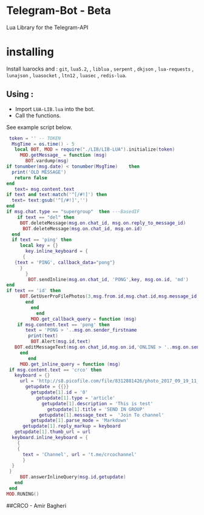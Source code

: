 # Telegram-Bot - Beta
 Lua Library for the Telegram-API 

# installing

Install luarocks and : `git`, `lua5.2`, , `liblua` , `serpent` , `dkjson` , `lua-requests` , `lunajson` , `luasocket` , `ltn12` , `luasec` ,  `redis-lua`.


## Using : 
- Import `LUA-LIB.lua` into the bot.
- Call the functions.

See example script below.


```lua
 token = '' -- TOKEN
  MsgTime = os.time() - 5
   local BOT, MOD = require("./LIB/LIB-LUA").initialize(token)
     MOD.getMessage_ = function (msg)
       BOT.vardump(msg)
if tonumber(msg.date) < tonumber(MsgTime)    then
  print('OLD MESSAGE')
   return false
end
   text= msg.content.text
if text and text:match('^[/#!]') then
  text= text:gsub('^[/#!]','')
end
if msg.chat.type == "supergroup"  then ---BasedIF
    if text == "del" then
     BOT.deleteMessage(msg.on.chat_id, msg.on.reply_to_message_id)
      BOT.deleteMessage(msg.on.chat_id, msg.on.id)
  end 
  if text == 'ping' then
     local key = {}
       key.inline_keyboard = {
      {
   {text = 'PING', callback_data="pong"}
     }
       }
        BOT.sendInline(msg.on.chat_id, 'PONG',key, msg.on.id, 'md')
end
if text == 'id' then
     BOT.GetUserProFilePhotos(3,msg.from.id,msg.chat.id,msg.message_id,'`Name` : *'..msg.on.sender_firstname..'*','Markdown') 
       end
         end
           end
         MOD.get_callback_query = function (msg)
    if msg.content.text == 'pong' then
       text = 'PONG > '..msg.on.sender_firstname
        print(text)
         BOT.Alert(msg.id,text)
   BOT.editMessageText(msg.on.chat_id,msg.on.id,'ONLINE > '..msg.on.sender_firstname,nil,'md')
     end
        end
     MOD.get_inline_query = function (msg)
 if msg.content.text == 'crco' then
   keyboard = {}
     url = 'http://s8.picofile.com/file/8312881426/photo_2017_09_19_11_51_39.jpg'
       getupdate = {{}}
         getupdate[1].id = '0'
           getupdate[1].type = 'article'
             getupdate[1].description = 'This is test'
               getupdate[1].title = 'SEND IN GROUP'
            getupdate[1].message_text =  'Join To channel'
         getupdate[1].parse_mode = 'Markdown'
      getupdate[1].reply_markup = keyboard
   getupdate[1].thumb_url = url
  keyboard.inline_keyboard = {
    { 
    { 
      text = 'Channel', url = 't.me/crcochannel'
      }
  }
 }
     BOT.answerInlineQuery(msg.id,getupdate)
   end
 end
MOD.RUNING()
```





##CRCO - Amir Bagheri
